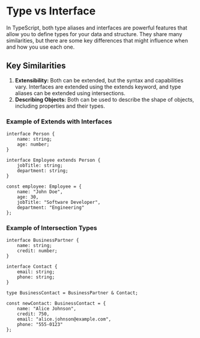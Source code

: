 # Type vs Interface

In TypeScript, both type aliases and interfaces are powerful features that allow you to define types for your data and structure. They share many similarities, but there are some key differences that might influence when and how you use each one.

## Key Similarities
1. **Extensibility:** Both can be extended, but the syntax and capabilities vary. Interfaces are extended using the extends keyword, and type aliases can be extended using intersections.
2. **Describing Objects:** Both can be used to describe the shape of objects, including properties and their types.

### Example of Extends with Interfaces

```
interface Person {
    name: string;
    age: number;
}

interface Employee extends Person {
    jobTitle: string;
    department: string;
}

const employee: Employee = {
    name: "John Doe",
    age: 30,
    jobTitle: "Software Developer",
    department: "Engineering"
};
```

### Example of Intersection Types

```
interface BusinessPartner {
    name: string;
    credit: number;
}

interface Contact {
    email: string;
    phone: string;
}

type BusinessContact = BusinessPartner & Contact;

const newContact: BusinessContact = {
    name: "Alice Johnson",
    credit: 750,
    email: "alice.johnson@example.com",
    phone: "555-0123"
};
```